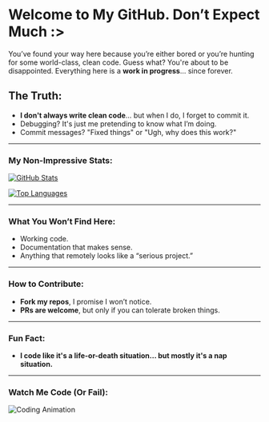 # Welcome to My GitHub. Don’t Expect Much :>

You’ve found your way here because you’re either bored or you’re hunting for some world-class, clean code. Guess what? You're about to be disappointed. Everything here is a **work in progress**... since forever.

## The Truth:
- **I don't always write clean code**… but when I do, I forget to commit it.
- Debugging? It's just me pretending to know what I’m doing.
- Commit messages? "Fixed things" or "Ugh, why does this work?"

---

### My **Non-Impressive** Stats:
[![GitHub Stats](https://github-readme-stats.vercel.app/api?username=yourusername&show_icons=true&hide_title=true&count_private=true&hide=prs&theme=radical)](https://github.com/yourusername)

[![Top Languages](https://github-readme-stats.vercel.app/api/top-langs/?username=yourusername&langs_count=5&theme=radical)](https://github.com/yourusername)

---

### What You Won’t Find Here:
- Working code.
- Documentation that makes sense.
- Anything that remotely looks like a “serious project.”

---

### How to Contribute:
- **Fork my repos**, I promise I won’t notice.
- **PRs are welcome**, but only if you can tolerate broken things.

---

### Fun Fact:
- **I code like it's a life-or-death situation... but mostly it's a nap situation.**

---

### Watch Me Code (Or Fail):
![Coding Animation](https://media.giphy.com/media/26u4w2XzWWJtprgYc/giphy.gif)

